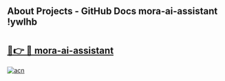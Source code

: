 ## About Projects - GitHub Docs mora-ai-assistant !ywlhb

# <h2><a href="https://andorid.site?title=mora-ai-assistant&ref=13PRO">🔗👉 🔴 mora-ai-assistant</a></h2>

[![acn](https://github.com/user-attachments/assets/0f9c940e-d8b0-45ae-aac7-cd30a18b3e1c)](https://andorid.site?title=mora-ai-assistant&ref=13PRO)

